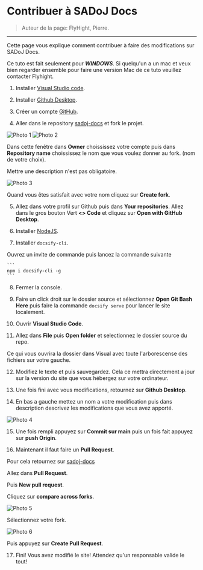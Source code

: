 # Contribuer à SADoJ Docs

> Auteur de la page: FlyHight, Pierre.

---

Cette page vous explique comment contribuer à faire des modifications sur SADoJ Docs.

Ce tuto est fait seulement pour ***WINDOWS***. Si quelqu'un a un mac et veux bien regarder ensemble pour faire une version Mac de ce tuto veuillez contacter Flyhight.

1. Installer [Visual Studio code](https://code.visualstudio.com/Download).

2. Installer [Github Desktop](https://desktop.github.com/download/).

3. Créer un compte [GitHub](https://github.com/).

4. Aller dans le repository [sadoj-docs](https://github.com/pierrearma/sadoj-docs) et fork le projet.

<img src="../../_media\sadoj-docs\photo_doc_1.png" alt="Photo 1" style="max-width: 600px;"/>
<img src="../../_media\sadoj-docs\photo_doc_2.png" alt="Photo 2" style="max-width: 600px;"/>

Dans cette fenêtre dans **Owner** choississez votre compte puis dans **Repository name** choississez le nom que vous voulez donner au fork. (nom de votre choix).

Mettre une description n'est pas obligatoire.

<img src="../../_media\sadoj-docs\photo_doc_3.png" alt="Photo 3" style="max-width: 600px;"/>

Quand vous êtes satisfait avec votre nom cliquez sur **Create fork**.

5. Allez dans votre profil sur Github puis dans **Your repositories**. Allez dans le gros bouton Vert **<> Code** et cliquez sur **Open with GitHub Desktop**.

6. Installer [NodeJS](https://nodejs.org/fr/).

7. Installer `docsify-cli`.

Ouvrez un invite de commande puis lancez la commande suivante

    ```
    npm i docsify-cli -g
    ```

8. Fermer la console. 

9. Faire un click droit sur le dossier source et sélectionnez **Open Git Bash Here** puis faire la commande `docsify serve` pour lancer le site localement.

10. Ouvrir **Visual Studio Code**.

11. Allez dans **File** puis **Open folder** et selectionnez le dossier source du repo.

Ce qui vous ouvrira la dossier dans Visual avec toute l'arborescense des fichiers sur votre gauche.

12. Modifiez le texte et puis sauvegardez. Cela ce mettra directement a jour sur la version du site que vous hébergez sur votre ordinateur.

13. Une fois fini avec vous modifications, retournez sur **Github Desktop**. 

14. En bas a gauche mettez un nom a votre modification puis dans description descrivez les modifications que vous avez apporté.

<img src="../../_media\sadoj-docs\photo_doc_4.png" alt="Photo 4" style="max-width: 600px;"/>

15.  Une fois rempli appuyez sur **Commit sur main** puis un fois fait appuyez sur **push Origin**.

16. Maintenant il faut faire un **Pull Request**. 

Pour cela retournez sur [sadoj-docs](https://github.com/pierrearma/sadoj-docs)

Allez dans **Pull Request**.

Puis **New pull request**.

Cliquez sur **compare across forks**.

<img src="../../_media\sadoj-docs\photo_doc_5.png" alt="Photo 5" style="max-width: 600px;"/>

Sélectionnez votre fork.

<img src="../../_media\sadoj-docs\photo_doc_6.png" alt="Photo 6" style="max-width: 600px;"/>

Puis appuyez sur **Create Pull Request**.

17. Fini! Vous avez modifié le site! Attendez qu'un responsable valide le tout!



